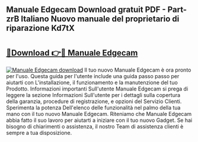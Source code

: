 ## Manuale Edgecam Download gratuit PDF - Part-zrB Italiano Nuovo manuale del proprietario di riparazione Kd7tX

# <h2><a href="http://dfabil.blite.top/?on=Manuale+Edgecam">🔗Download 👉🔴 Manuale Edgecam</a></h2>

[![Manuale Edgecam download](https://i.imgur.com/lujVjoI.png)](http://dfabil.blite.top/?on=Manuale+Edgecam)
Il tuo nuovo Manuale Edgecam è ora pronto per l'uso. Questa guida per l'utente include una guida passo passo per aiutarti con L'installazione, il funzionamento e la manutenzione del tuo Prodotto. Informazioni importanti Sull'utente Manuale Edgecam si prega di leggere la sezione Informazioni Sull'utente per i dettagli sulla copertura della garanzia, procedure di registrazione, e opzioni del Servizio Clienti. Sperimenta la potenza Dell'elenco delle funzionalità nel palmo della tua mano con il tuo nuovo Manuale Edgecam. Riteniamo che Manuale Edgecam abbia fatto il suo lavoro per aiutarti a iniziare con il tuo nuovo Gadget. Se hai bisogno di chiarimenti o assistenza, il nostro Team di assistenza clienti è sempre a tua disposizione.
